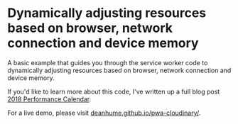 # Dynamically adjusting resources based on browser, network connection and device memory

A basic example that guides you through the service worker code to dynamically adjusting resources based on browser, network connection and device memory.

If you'd like to learn more about this code, I've written up a full blog post [2018 Performance Calendar](https://calendar.perfplanet.com/2018/dynamic-resources-browser-network-device-memory/).

For a live demo, please visit [deanhume.github.io/pwa-cloudinary/](https://deanhume.github.io/pwa-cloudinary/).
